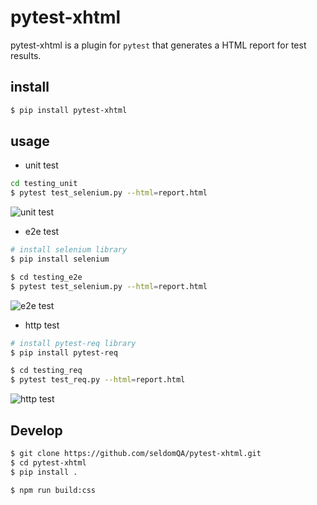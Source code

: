 # pytest-xhtml

pytest-xhtml is a plugin for `pytest` that generates a HTML report for test results.

## install

```bash
$ pip install pytest-xhtml
```

## usage

* unit test

```bash
cd testing_unit
$ pytest test_selenium.py --html=report.html
```
![unit test](./images/unit_report.png)

* e2e test

```bash
# install selenium library
$ pip install selenium

$ cd testing_e2e
$ pytest test_selenium.py --html=report.html
```

![e2e test](./images/e2e_report.png)

* http test

```bash
# install pytest-req library
$ pip install pytest-req

$ cd testing_req
$ pytest test_req.py --html=report.html
```
![http test](./images/http_report.png)

## Develop

```bash
$ git clone https://github.com/seldomQA/pytest-xhtml.git
$ cd pytest-xhtml
$ pip install .

$ npm run build:css
```
